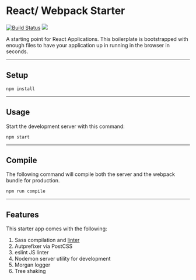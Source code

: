 

# React/ Webpack Starter
[![Build Status](https://travis-ci.org/davidicus/react-app-starter.svg?branch=master)](https://travis-ci.org/davidicus/react-app-starter)
<a href="https://zenhub.innovate.ibm.com/setup/download">
  <img src="https://img.shields.io/badge/shipping%20faster%20with%20-zenhub-blue.svg?colorB=5E60BA">
</a>

A starting point for React Applications. This boilerplate is bootstrapped with enough files to have your application up in running in the browser in seconds.

---
## Setup

```
npm install
```
---

## Usage

Start the development server with this command:

```
npm start
```
---

## Compile

The following command will compile both the server and the webpack bundle for production.
```
npm run compile
```
---

## Features

This starter app comes with the following:

1. Sass compilation and [linter](https://github.com/AtomLinter/linter-stylelint)
2. Autprefixer via PostCSS
3. eslint JS linter
4. Nodemon server utility for development
5. Morgan logger
6. Tree shaking
